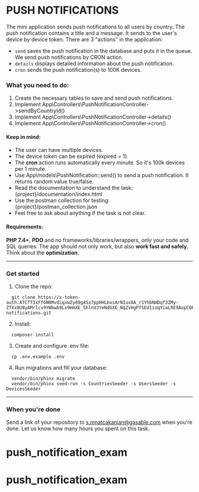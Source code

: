 # PUSH NOTIFICATIONS

The mini application sends push notifications to all users by country. The push notification contains a title and a message. It sends to the user's device by device token.
There are 3 "actions" in the application:
- ``send`` saves the push notification in the database and puts it in the queue. We send push notifications by CRON action.
- ``details`` displays detailed information about the push notification.
- ``cron`` sends the push notification(s) to 100K devices.

### What you need to do:
1. Create the necessary tables to save and send push notifications.
2. Implement App\Controllers\PushNotificationController->sendByCountryId()
3. Implement App\Controllers\PushNotificationController->details()
4. Implement App\Controllers\PushNotificationController->cron()

#### Keep in mind:
- The user can have multiple devices.
- The device token can be expired (expired = 1).
- The **cron** action runs automatically every minute. So it's 100k devices per 1 minute.
- Use App\models\PushNotification::send() to send a push notification. It returns random value true/false.
- Read the documentation to understand the task: {project}/documentation/index.html
- Use the postman collection for testing: {project}/postman_collection.json
- Feel free to ask about anything if the task is not clear.

#### Requirements:
**PHP 7.4+**, **PDO** and no frameworks/libraries/wrappers, only your code and SQL queries.
The app should not only work, but also **work fast and safely**. Think about the **optimization**.

---

### Get started
1. Clone the repo: 
```
  git clone https://x-token-auth:ATCTT3xFfGN0MvdiqxwZy89g4Sx7ppHHLbxsArNIux8A_r1YhbNmDqf3ZMy-ZTXx8U8yAMrlcv9YWbwb9Lx9HmXE_5hlnVJYeNdGXE_NqZvHgPfSEd1izqYiaLRE9AopCQF3WQw1UDTrDL3Ru8vmR72Zsw9YMNhwHkHFpk8IK6I00_4r_rrcgcc=08E86936@bitbucket.org/levantsoft/push-notifications.git
```
2. Install:
```
  composer install
```
3. Create and configure .env file:
```
  cp .env.example .env
```
4. Run migrations and fill your database:
```
  vendor/bin/phinx migrate
  vendor/bin/phinx seed:run -s CountriesSeeder -s UsersSeeder -s DevicesSeeder
```

--- 

### When you're done
Send a link of your repository to s.mnatcakanian@gasable.com when you're done. Let us know how many hours you spent on this task.
# push_notification_exam
# push_notification_exam
